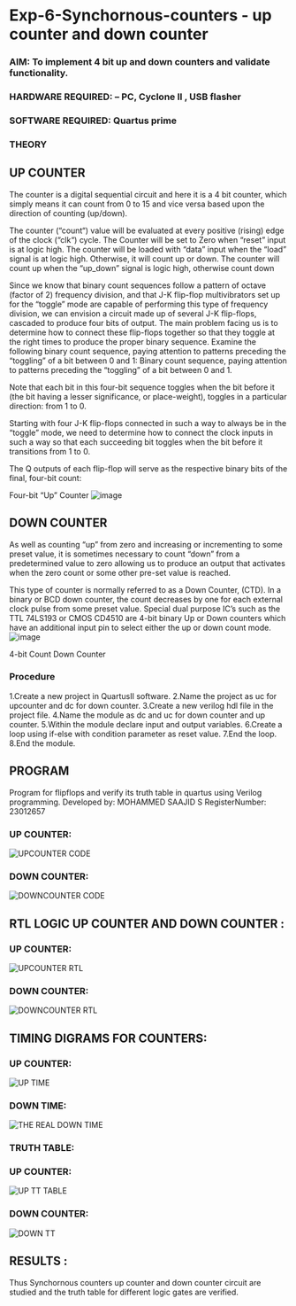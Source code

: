 # Exp-6-Synchornous-counters - up counter and down counter 
### AIM: To implement 4 bit up and down counters and validate  functionality.
### HARDWARE REQUIRED:  – PC, Cyclone II , USB flasher
### SOFTWARE REQUIRED:   Quartus prime
### THEORY 

## UP COUNTER 
The counter is a digital sequential circuit and here it is a 4 bit counter, which simply means it can count from 0 to 15 and vice versa based upon the direction of counting (up/down). 

The counter (“count“) value will be evaluated at every positive (rising) edge of the clock (“clk“) cycle.
The Counter will be set to Zero when “reset” input is at logic high.
The counter will be loaded with “data” input when the “load” signal is at logic high. Otherwise, it will count up or down.
The counter will count up when the “up_down” signal is logic high, otherwise count down

Since we know that binary count sequences follow a pattern of octave (factor of 2) frequency division, and that J-K flip-flop multivibrators set up for the “toggle” mode are capable of performing this type of frequency division, we can envision a circuit made up of several J-K flip-flops, cascaded to produce four bits of output.
The main problem facing us is to determine how to connect these flip-flops together so that they toggle at the right times to produce the proper binary sequence.
Examine the following binary count sequence, paying attention to patterns preceding the “toggling” of a bit between 0 and 1:
Binary count sequence, paying attention to patterns preceding the “toggling” of a bit between 0 and 1.

Note that each bit in this four-bit sequence toggles when the bit before it (the bit having a lesser significance, or place-weight), toggles in a particular direction: from 1 to 0.



 
 

Starting with four J-K flip-flops connected in such a way to always be in the “toggle” mode, we need to determine how to connect the clock inputs in such a way so that each succeeding bit toggles when the bit before it transitions from 1 to 0.

The Q outputs of each flip-flop will serve as the respective binary bits of the final, four-bit count:

 
 

Four-bit “Up” Counter
![image](https://user-images.githubusercontent.com/36288975/169644758-b2f4339d-9532-40c5-af40-8f4f8c942e2c.png)



## DOWN COUNTER 

As well as counting “up” from zero and increasing or incrementing to some preset value, it is sometimes necessary to count “down” from a predetermined value to zero allowing us to produce an output that activates when the zero count or some other pre-set value is reached.

This type of counter is normally referred to as a Down Counter, (CTD). In a binary or BCD down counter, the count decreases by one for each external clock pulse from some preset value. Special dual purpose IC’s such as the TTL 74LS193 or CMOS CD4510 are 4-bit binary Up or Down counters which have an additional input pin to select either the up or down count mode.
![image](https://user-images.githubusercontent.com/36288975/169644844-1a14e123-7228-4ed8-81a9-eb937dff4ac8.png)


4-bit Count Down Counter
### Procedure

1.Create a new project in QuartusII software.
2.Name the project as uc for upcounter and dc for down counter.
3.Create a new verilog hdl file in the project file.
4.Name the module as dc and uc for down counter and up counter.
5.Within the module declare input and output variables.
6.Create a loop using if-else with condition parameter as reset value.
7.End the loop.
8.End the module.


## PROGRAM 
Program for flipflops  and verify its truth table in quartus using Verilog programming.
Developed by: MOHAMMED SAAJID S 
RegisterNumber: 23012657 

### UP COUNTER:

![UPCOUNTER CODE](https://github.com/Confusion7/Exp-7-Synchornous-counters-/assets/141727149/63ca5076-a323-4a09-98d1-742c502d784e)

### DOWN COUNTER:

![DOWNCOUNTER CODE](https://github.com/Confusion7/Exp-7-Synchornous-counters-/assets/141727149/8d3e4e33-c52a-40b9-b4db-68ec729aa161)



## RTL LOGIC UP COUNTER AND DOWN COUNTER  :

### UP COUNTER:

![UPCOUNTER RTL](https://github.com/Confusion7/Exp-7-Synchornous-counters-/assets/141727149/c8fcca01-7abb-41b9-8c70-c51369959b86)

### DOWN COUNTER:

![DOWNCOUNTER RTL](https://github.com/Confusion7/Exp-7-Synchornous-counters-/assets/141727149/07a29afb-796b-481a-b735-ce8c8aeb99fd)


## TIMING DIGRAMS FOR COUNTERS:

### UP COUNTER:

![UP TIME](https://github.com/Confusion7/Exp-7-Synchornous-counters-/assets/141727149/76c1a80b-bc30-4c3f-8483-6b7352fb6c68)

### DOWN TIME:

![THE REAL DOWN TIME](https://github.com/Confusion7/Exp-7-Synchornous-counters-/assets/141727149/00d454e7-93b5-4895-a02f-2ee7e6df21f9)


### TRUTH TABLE:

### UP COUNTER:

![UP TT TABLE](https://github.com/Confusion7/Exp-7-Synchornous-counters-/assets/141727149/37022868-614c-450e-b221-d5685f9749c3)

### DOWN COUNTER:

![DOWN TT](https://github.com/Confusion7/Exp-7-Synchornous-counters-/assets/141727149/f6901eab-b85e-4766-b066-15cd296eb5d9)

## RESULTS :
Thus Synchornous counters up counter and down counter circuit are studied and the truth table for different logic gates are verified.
